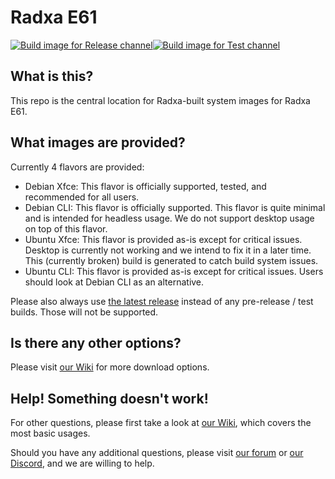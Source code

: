 # Radxa E61

[![Build image for Release channel](https://github.com/radxa-build/radxa-e61/actions/workflows/build.yml/badge.svg)](https://github.com/radxa-build/radxa-e61/actions/workflows/build.yml)[![Build image for Test channel](https://github.com/radxa-build/radxa-e61/actions/workflows/test.yml/badge.svg)](https://github.com/radxa-build/radxa-e61/actions/workflows/test.yml)

## What is this?

This repo is the central location for Radxa-built system images for Radxa E61.

## What images are provided?

Currently 4 flavors are provided:

- Debian Xfce: This flavor is officially supported, tested, and recommended for all users.
- Debian CLI: This flavor is officially supported. This flavor is quite minimal and is intended for headless usage. We do not support desktop usage on top of this flavor.
- Ubuntu Xfce: This flavor is provided as-is except for critical issues. Desktop is currently not working and we intend to fix it in a later time. This (currently broken) build is generated to catch build system issues.
- Ubuntu CLI: This flavor is provided as-is except for critical issues. Users should look at Debian CLI as an alternative.

Please also always use [the latest release](https://github.com/radxa-build/radxa-e61/releases/latest) instead of any pre-release / test builds. Those will not be supported.

## Is there any other options?

Please visit [our Wiki](https://wiki.radxa.com/Rock3/downloads) for more download options.

## Help! Something doesn't work!

For other questions, please first take a look at [our Wiki](https://wiki.radxa.com/Rock3), which covers the most basic usages.

Should you have any additional questions, please visit [our forum](https://forum.radxa.com/) or [our Discord](https://rock.sh/go), and we are willing to help.
